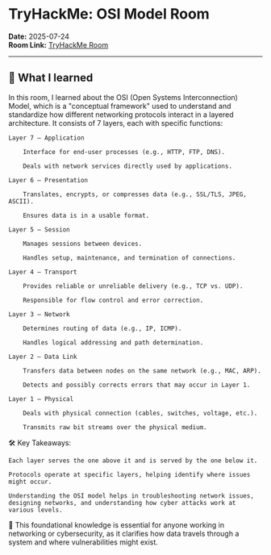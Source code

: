 # TryHackMe: OSI Model Room

**Date:** 2025-07-24  
**Room Link:** [TryHackMe Room](https://tryhackme.com/room/osimodelzi)

---

## 🧠 What I learned 

In this room, I learned about the OSI (Open Systems Interconnection) Model, which is a "conceptual framework" used to understand and standardize how different networking protocols interact in a layered architecture. It consists of 7 layers, each with specific functions:

    Layer 7 – Application

        Interface for end-user processes (e.g., HTTP, FTP, DNS).

        Deals with network services directly used by applications.

    Layer 6 – Presentation

        Translates, encrypts, or compresses data (e.g., SSL/TLS, JPEG, ASCII).

        Ensures data is in a usable format.

    Layer 5 – Session

        Manages sessions between devices.

        Handles setup, maintenance, and termination of connections.

    Layer 4 – Transport

        Provides reliable or unreliable delivery (e.g., TCP vs. UDP).

        Responsible for flow control and error correction.

    Layer 3 – Network

        Determines routing of data (e.g., IP, ICMP).

        Handles logical addressing and path determination.

    Layer 2 – Data Link

        Transfers data between nodes on the same network (e.g., MAC, ARP).

        Detects and possibly corrects errors that may occur in Layer 1.

    Layer 1 – Physical

        Deals with physical connection (cables, switches, voltage, etc.).

        Transmits raw bit streams over the physical medium.

🛠️ Key Takeaways:

    Each layer serves the one above it and is served by the one below it.

    Protocols operate at specific layers, helping identify where issues might occur.

    Understanding the OSI model helps in troubleshooting network issues, designing networks, and understanding how cyber attacks work at various levels.

🔐 This foundational knowledge is essential for anyone working in networking or cybersecurity, as it clarifies how data travels through a system and where vulnerabilities might exist.

